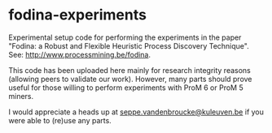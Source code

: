 fodina-experiments
==================

Experimental setup code for performing the experiments in the paper "Fodina: a Robust and Flexible Heuristic Process Discovery Technique". See: http://www.processmining.be/fodina.

This code has been uploaded here mainly for research integrity reasons (allowing peers to validate our work). However, many parts should prove useful for those willing to perform experiments with ProM 6 or ProM 5 miners.

I would appreciate a heads up at seppe.vandenbroucke@kuleuven.be if you were able to (re)use any parts.
